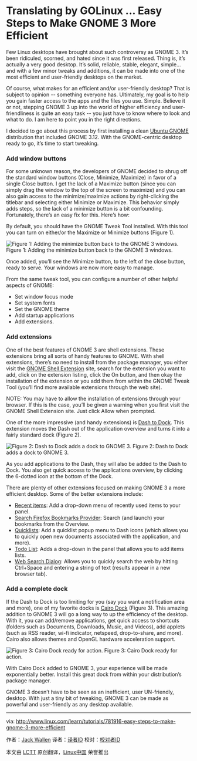 Translating by GOLinux ...
Easy Steps to Make GNOME 3 More Efficient
================================================================================
Few Linux desktops have brought about such controversy as GNOME 3. It’s been ridiculed, scorned, and hated since it was first released. Thing is, it’s actually a very good desktop. It’s solid, reliable, stable, elegant, simple... and with a few minor tweaks and additions, it can be made into one of the most efficient and user-friendly desktops on the market.

Of course, what makes for an efficient and/or user-friendly desktop? That is subject to opinion -- something everyone has. Ultimately, my goal is to help you gain faster access to the apps and the files you use. Simple. Believe it or not, stepping GNOME 3 up into the world of higher efficiency and user-friendliness is quite an easy task -- you just have to know where to look and what to do. I am here to point you in the right directions.

I decided to go about this process by first installing a clean [Ubuntu GNOME][1] distribution that included GNOME 3.12. With the GNOME-centric desktop ready to go, it’s time to start tweaking.

### Add window buttons ###

For some unknown reason, the developers of GNOME decided to shrug off the standard window buttons (Close, Minimize, Maximize) in favor of a single Close button. I get the lack of a Maximize button (since you can simply drag the window to the top of the screen to maximize) and you can also gain access to the minimize/maximize actions by right-clicking the titlebar and selecting either Minimize or Maximize. This behavior simply adds steps, so the lack of a minimize button is a bit confounding. Fortunately, there’s an easy fix for this. Here’s how:

By default, you should have the GNOME Tweak Tool installed. With this tool you can turn on either/or the Maximize or Minimize buttons (Figure 1).

![Figure 1: Adding the minimize button back to the GNOME 3 windows.](http://www.linux.com/images/stories/41373/gnome3-max-min-window.png)
Figure 1: Adding the minimize button back to the GNOME 3 windows.

Once added, you’ll see the Minimize button, to the left of the close button, ready to serve. Your windows are now more easy to manage.

From the same tweak tool, you can configure a number of other helpful aspects of GNOME:

- Set window focus mode
- Set system fonts
- Set the GNOME theme
- Add startup applications
- Add extensions. 

### Add extensions ###

One of the best features of GNOME 3 are shell extensions. These extensions bring all sorts of handy features to GNOME. With shell extensions, there’s no need to install from the package manager, you either visit the [GNOME Shell Extension][2] site, search for the extension you want to add, click on the extension listing, click the On button, and then okay the installation of the extension or you add them from within the GNOME Tweak Tool (you’ll find more available extensions through the web site).

NOTE: You may have to allow the installation of extensions through your browser. If this is the case, you’ll be given a warning when you first visit the GNOME Shell Extension site. Just click Allow when prompted.

One of the more impressive (and handy extensions) is [Dash to Dock][3]. This extension moves the Dash out of the application overview and turns it into a fairly standard dock (Figure 2).

![Figure 2: Dash to Dock adds a dock to GNOME 3.](http://www.linux.com/images/stories/41373/gnome3-dash.png)
Figure 2: Dash to Dock adds a dock to GNOME 3.

As you add applications to the Dash, they will also be added to the Dash to Dock. You also get quick access to the applications overview, by clicking the 6-dotted icon at the bottom of the Dock.

There are plenty of other extensions focused on making GNOME 3 a more efficient desktop. Some of the better extensions include:

- [Recent items][4]: Add a drop-down menu of recently used items to your panel.
- [Search Firefox Bookmarks Provider][5]: Search (and launch) your bookmarks from the Overview.
- [Quicklists][6]: Add a quicklist popup menu to Dash icons (which allows you to quickly open new documents associated with the application, and more).
- [Todo List][7]: Adds a drop-down in the panel that allows you to add items lists.
- [Web Search Dialog][8]: Allows you to quickly search the web by hitting Ctrl+Space and entering a string of text (results appear in a new browser tab). 

### Add a complete dock ###

If the Dash to Dock is too limiting for you (say you want a notification area and more), one of my favorite docks is [Cairo Dock][9] (Figure 3). This amazing addition to GNOME 3 will go a long way to up the efficiency of the desktop. With it, you can add/remove applications, get quick access to shortcuts (folders such as Documents, Downloads, Music, and Videos), add applets (such as RSS reader, wi-fi indicator, netspeed, drop-to-share, and more). Cairo also allows themes and OpenGL hardware acceleration support.

![Figure 3: Cairo Dock ready for action.](http://www.linux.com/images/stories/41373/gnome3-Cairo-dock.png)
Figure 3: Cairo Dock ready for action.

With Cairo Dock added to GNOME 3, your experience will be made exponentially better. Install this great dock from within your distribution’s package manager.

GNOME 3 doesn’t have to be seen as an inefficient, user UN-friendly, desktop. With just a tiny bit of tweaking, GNOME 3 can be made as powerful and user-friendly as any desktop available.

--------------------------------------------------------------------------------

via: http://www.linux.com/learn/tutorials/781916-easy-steps-to-make-gnome-3-more-efficient

作者：[Jack Wallen][a]
译者：[译者ID](https://github.com/译者ID)
校对：[校对者ID](https://github.com/校对者ID)

本文由 [LCTT](https://github.com/LCTT/TranslateProject) 原创翻译，[Linux中国](http://linux.cn/) 荣誉推出

[a]:http://www.linux.com/community/forums/person/93
[1]:http://ubuntugnome.org/
[2]:https://extensions.gnome.org/
[3]:https://extensions.gnome.org/extension/307/dash-to-dock/
[4]:https://extensions.gnome.org/extension/72/recent-items/
[5]:https://extensions.gnome.org/extension/149/search-firefox-bookmarks-provider/
[6]:https://extensions.gnome.org/extension/322/quicklists/
[7]:https://extensions.gnome.org/extension/162/todo-list/
[8]:https://extensions.gnome.org/extension/549/web-search-dialog/
[9]:http://glx-dock.org/index.php
